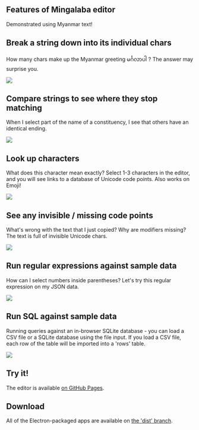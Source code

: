 ## Features of Mingalaba editor

Demonstrated using Myanmar text!

## Break a string down into its individual chars

How many chars make up the Myanmar greeting မင်္ဂလာပါ ? The answer may surprise you.

<img src="https://raw.githubusercontent.com/slang-group/mingalaba/master/features/break.png"/>

## Compare strings to see where they stop matching

When I select part of the name of a constituency, I see that others have an identical ending.

<img src="https://raw.githubusercontent.com/slang-group/mingalaba/master/features/diff.png"/>

## Look up characters

What does this character mean exactly? Select 1-3 characters in the editor, and you will see links to a database of Unicode code points. Also works on Emoji!

<img src="https://raw.githubusercontent.com/slang-group/mingalaba/master/features/lookup.png"/>

## See any invisible / missing code points

What's wrong with the text that I just copied? Why are modifiers missing? The text is full of invisible Unicode chars.

<img src="https://raw.githubusercontent.com/slang-group/mingalaba/master/features/nullchars.png"/>

## Run regular expressions against sample data

How can I select numbers inside parentheses? Let's try this regular expression on my JSON data.

<img src="https://raw.githubusercontent.com/slang-group/mingalaba/master/features/regex.png"/>

## Run SQL against sample data

Running queries against an in-browser SQLite database - you can load a CSV file or a SQLite database using the file input.  If you load a CSV file, each row of the table will be imported into a 'rows' table.

<img src="https://raw.githubusercontent.com/slang-group/mingalaba/master/features/sql.png"/>

## Try it!

The editor is available <a href="http://slanggroup.org/mingalaba">on GitHub Pages</a>.

## Download

All of the Electron-packaged apps are available on <a href='https://github.com/slang-group/mingalaba/tree/dist'>the 'dist' branch</a>.
